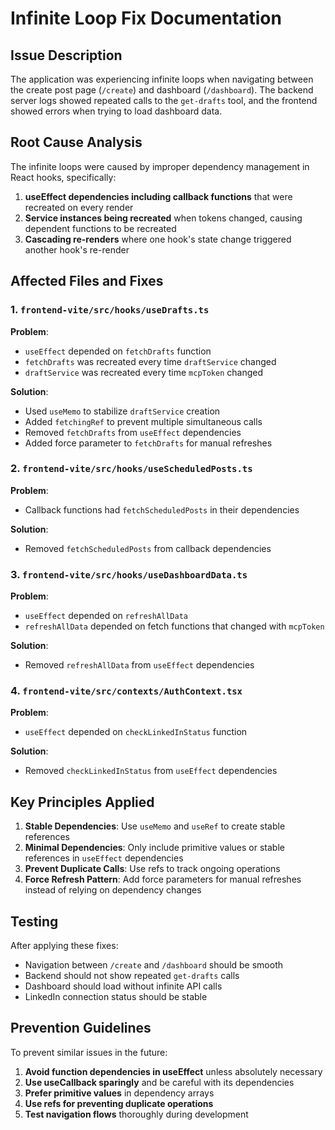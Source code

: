 # Infinite Loop Fix Documentation

## Issue Description
The application was experiencing infinite loops when navigating between the create post page (`/create`) and dashboard (`/dashboard`). The backend server logs showed repeated calls to the `get-drafts` tool, and the frontend showed errors when trying to load dashboard data.

## Root Cause Analysis
The infinite loops were caused by improper dependency management in React hooks, specifically:

1. **useEffect dependencies including callback functions** that were recreated on every render
2. **Service instances being recreated** when tokens changed, causing dependent functions to be recreated
3. **Cascading re-renders** where one hook's state change triggered another hook's re-render

## Affected Files and Fixes

### 1. `frontend-vite/src/hooks/useDrafts.ts`
**Problem**: 
- `useEffect` depended on `fetchDrafts` function
- `fetchDrafts` was recreated every time `draftService` changed
- `draftService` was recreated every time `mcpToken` changed

**Solution**:
- Used `useMemo` to stabilize `draftService` creation
- Added `fetchingRef` to prevent multiple simultaneous calls
- Removed `fetchDrafts` from `useEffect` dependencies
- Added force parameter to `fetchDrafts` for manual refreshes

### 2. `frontend-vite/src/hooks/useScheduledPosts.ts`
**Problem**: 
- Callback functions had `fetchScheduledPosts` in their dependencies

**Solution**:
- Removed `fetchScheduledPosts` from callback dependencies

### 3. `frontend-vite/src/hooks/useDashboardData.ts`
**Problem**: 
- `useEffect` depended on `refreshAllData`
- `refreshAllData` depended on fetch functions that changed with `mcpToken`

**Solution**:
- Removed `refreshAllData` from `useEffect` dependencies

### 4. `frontend-vite/src/contexts/AuthContext.tsx`
**Problem**: 
- `useEffect` depended on `checkLinkedInStatus` function

**Solution**:
- Removed `checkLinkedInStatus` from `useEffect` dependencies

## Key Principles Applied

1. **Stable Dependencies**: Use `useMemo` and `useRef` to create stable references
2. **Minimal Dependencies**: Only include primitive values or stable references in `useEffect` dependencies
3. **Prevent Duplicate Calls**: Use refs to track ongoing operations
4. **Force Refresh Pattern**: Add force parameters for manual refreshes instead of relying on dependency changes

## Testing
After applying these fixes:
- Navigation between `/create` and `/dashboard` should be smooth
- Backend should not show repeated `get-drafts` calls
- Dashboard should load without infinite API calls
- LinkedIn connection status should be stable

## Prevention Guidelines
To prevent similar issues in the future:

1. **Avoid function dependencies in useEffect** unless absolutely necessary
2. **Use useCallback sparingly** and be careful with its dependencies
3. **Prefer primitive values** in dependency arrays
4. **Use refs for preventing duplicate operations**
5. **Test navigation flows** thoroughly during development
